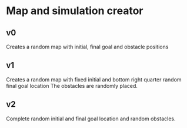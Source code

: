 # Map and simulation creator

## v0

Creates a random map with initial, final goal and obstacle positions 

## v1

Creates a random map with fixed initial and bottom right quarter random final goal location 
The obstacles are randomly placed.

## v2

Complete random initial and final goal location and random obstacles.